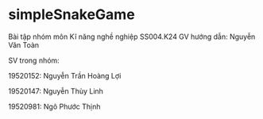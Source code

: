 # simpleSnakeGame

Bài tập nhóm môn Kĩ năng nghề nghiệp SS004.K24
GV hướng dẫn: Nguyễn Văn Toàn

SV trong nhóm:

19520152: Nguyễn Trần Hoàng Lợi

19520147: Nguyễn Thùy Linh
 
19520981: Ngô Phước Thịnh
